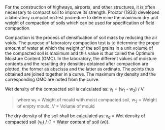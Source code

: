 For the construction of highways, airports, and other structures, it is often necessary to compact soil to improve its strength. Proctor (1933) developed a laboratory compaction test procedure to determine the maximum dry unit weight of compaction of soils which can be used for specification of field compaction. 

Compaction is the process of densification of soil mass by reducing the air voids. The purpose of laboratory compaction test is to determine the proper amount of water at which the weight of the soil grains in a unit volume of the compacted soil is maximum and this value is thus called the Optimum Moisture Content (OMC). In the laboratory, the different values of moisture contents and the resulting dry densities obtained after compaction are plotted, the former as abscissa and the latter as ordinate. The points thus obtained are joined together in a curve. The maximum dry density and the corresponding OMC are noted from the curve.

Wet density of the compacted soil is calculated as: γ<sub>t</sub> = (w<sub>1</sub> - w<sub>2</sub>) / V
> where w<sub>1</sub> = Weight of mould with moist compacted soil, w<sub>2</sub> = Weight of empty mould, V = Volume of mould

The dry density of the soil shall be calculated as: γ<sub>d</sub> = Wet density of compacted soil (γ<sub>t</sub>) / (1 + Water content of soil (w)).
